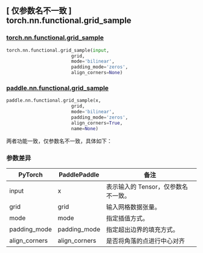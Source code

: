 ## [ 仅参数名不一致 ] torch.nn.functional.grid_sample

### [torch.nn.functional.grid_sample](https://pytorch.org/docs/stable/generated/torch.nn.functional.grid_sample.html?highlight=grid_sample#torch.nn.functional.grid_sample)

```python
torch.nn.functional.grid_sample(input,
                        grid,
                        mode='bilinear',
                        padding_mode='zeros',
                        align_corners=None)
```

### [paddle.nn.functional.grid_sample](https://www.paddlepaddle.org.cn/documentation/docs/zh/api/paddle/nn/functional/grid_sample_cn.html)

```python
paddle.nn.functional.grid_sample(x,
                        grid,
                        mode='bilinear',
                        padding_mode='zeros',
                        align_corners=True,
                        name=None)
```

两者功能一致，仅参数名不一致，具体如下：
### 参数差异
| PyTorch       | PaddlePaddle | 备注                                                   |
| ------------- | ------------ | ------------------------------------------------------ |
| input           | x           | 表示输入的 Tensor，仅参数名不一致。               |
| grid           | grid           |  输入网格数据张量。               |
| mode           | mode           |   指定插值方式。               |
| padding_mode           | padding_mode           |   指定超出边界的填充方式。               |
| align_corners           | align_corners           |   是否将角落的点进行中心对齐               |
